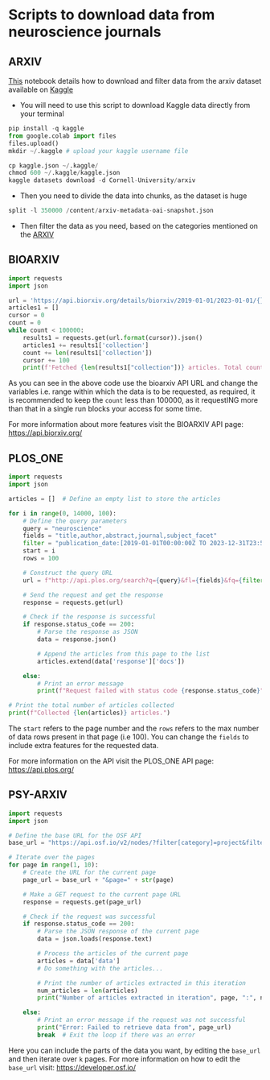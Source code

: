 # Scripts to download data from neuroscience journals

## ARXIV
[This](https://github.com/Wanderer-of-the-abyss/nbdt-llm/blob/main/download_data/extract_ARXIV_from_kaggle.ipynb) notebook details how to download and filter data from the arxiv dataset available on [Kaggle](https://www.kaggle.com/datasets/Cornell-University/arxiv)

- You will need to use this script to download Kaggle data directly from your terminal

```python
pip install -q kaggle
from google.colab import files
files.upload()
mkdir ~/.kaggle # upload your kaggle username file

cp kaggle.json ~/.kaggle/
chmod 600 ~/.kaggle/kaggle.json
kaggle datasets download -d Cornell-University/arxiv

```
- Then you need to divide the data into chunks, as the dataset is huge
```python
split -l 350000 /content/arxiv-metadata-oai-snapshot.json
```
- Then filter the data as you need, based on the categories mentioned on the [ARXIV](https://arxiv.org/category_taxonomy)

## BIOARXIV

```python
import requests 
import json

url = 'https://api.biorxiv.org/details/biorxiv/2019-01-01/2023-01-01/{}/json?category=neuroscience'
articles1 = []
cursor = 0
count = 0
while count < 100000:
    results1 = requests.get(url.format(cursor)).json()
    articles1 += results1['collection']
    count += len(results1['collection'])
    cursor += 100
    print(f'Fetched {len(results1["collection"])} articles. Total count: {count}')
```
As you can see in the above code use the bioarxiv API URL and change the variables i.e. range within which the data is to be requested, as required, it is recommended to keep the `count` less than 100000, as it requestING more than that in a single run blocks your access for some time.

For more information about more features visit the BIOARXIV API page: https://api.biorxiv.org/

## PLOS_ONE
```python
import requests
import json

articles = []  # Define an empty list to store the articles

for i in range(0, 14000, 100):
    # Define the query parameters
    query = "neuroscience"
    fields = "title,author,abstract,journal,subject_facet"
    filter = "publication_date:[2019-01-01T00:00:00Z TO 2023-12-31T23:59:59Z], subject_facet:“/Neuroscience/”"
    start = i
    rows = 100

    # Construct the query URL
    url = f"http://api.plos.org/search?q={query}&fl={fields}&fq={filter}&start={start}&rows={rows}"

    # Send the request and get the response
    response = requests.get(url)

    # Check if the response is successful
    if response.status_code == 200:
        # Parse the response as JSON
        data = response.json()

        # Append the articles from this page to the list
        articles.extend(data['response']['docs'])

    else:
        # Print an error message
        print(f"Request failed with status code {response.status_code}")

# Print the total number of articles collected
print(f"Collected {len(articles)} articles.")

```

The `start` refers to the page number and the `rows` refers to the max number of data rows present in that page (i.e 100). You can change the `fields` to include extra features for the requested data.

For more information on the API visit the PLOS_ONE API page: https://api.plos.org/

## PSY-ARXIV
```python
import requests
import json

# Define the base URL for the OSF API
base_url = "https://api.osf.io/v2/nodes/?filter[category]=project&filter[date_created][gte]=2019-01-01T00:00:00.000Z&filter[date_created][lt]=2023-01-01T00:00:00.000Z&filter[preprint]=psyarxiv&page[size]=100"

# Iterate over the pages
for page in range(1, 10):
    # Create the URL for the current page
    page_url = base_url + "&page=" + str(page)

    # Make a GET request to the current page URL
    response = requests.get(page_url)

    # Check if the request was successful
    if response.status_code == 200:
        # Parse the JSON response of the current page
        data = json.loads(response.text)

        # Process the articles of the current page
        articles = data['data']
        # Do something with the articles...

        # Print the number of articles extracted in this iteration
        num_articles = len(articles)
        print("Number of articles extracted in iteration", page, ":", num_articles)

    else:
        # Print an error message if the request was not successful
        print("Error: Failed to retrieve data from", page_url)
        break  # Exit the loop if there was an error
```

Here you can include the parts of the data you want, by editing the `base_url` and then iterate over `k` pages.
For more information on how to edit the `base_url` visit: https://developer.osf.io/
